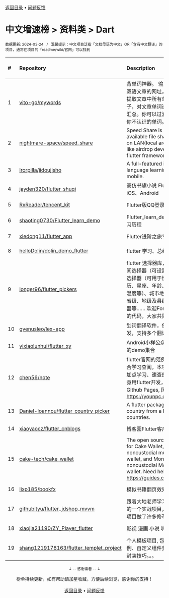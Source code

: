 <a href="https://github.com/GrowingGit/GitHub-Chinese-Top-Charts#github中文排行榜">返回目录</a> • <a href="/content/docs/feedback.md">问题反馈</a>

# 中文增速榜 > 资料类 > Dart
<sub>数据更新: 2024-03-24&nbsp;&nbsp;&nbsp;/&nbsp;&nbsp;&nbsp;温馨提示：中文项目泛指「文档母语为中文」OR「含有中文翻译」的项目，通常在项目的「readme/wiki/官网」可以找到</sub>

|#|Repository|Description|Stars|Average daily growth|Updated|
|:-|:-|:-|:-|:-|:-|
|1|[vito-go/mywords](https://github.com/vito-go/mywords)|背单词神器。 输入一个英语或双语文章的网址，本工具将自动提取文章中所有单词及其所在句子，对文章单词进行去重、统计汇总。你可以过滤筛选只显示出你不认识的单词。|83|2|2024-03-23|
|2|[nightmare-space/speed_share](https://github.com/nightmare-space/speed_share)|Speed Share is a highly available file sharing terminal on LAN(local area network) like airdrop developed by flutter framework.|837|1|2024-01-27|
|3|[lrorpilla/jidoujisho](https://github.com/lrorpilla/jidoujisho)|A full-featured immersion language learning suite for mobile.|717|1|2024-03-08|
|4|[jayden320/flutter_shuqi](https://github.com/jayden320/flutter_shuqi)|高仿书旗小说 Flutter版，支持iOS、Android|2666|1|2023-12-18|
|5|[RxReader/tencent_kit](https://github.com/RxReader/tencent_kit)|Flutter版QQ登录/分享|233|0|2024-02-23|
|6|[shaoting0730/Flutter_learn_demo](https://github.com/shaoting0730/Flutter_learn_demo)|Flutter_learn_demo  Flutter学习历程|194|0|2024-03-19|
|7|[xiedong11/flutter_app](https://github.com/xiedong11/flutter_app)|Flutter进阶之旅专栏|97|0|2024-02-02|
|8|[helloDolin/dolin_demo_flutter](https://github.com/helloDolin/dolin_demo_flutter)|flutter 学习、总结、提高|9|0|2024-03-22|
|9|[longer96/flutter_pickers](https://github.com/longer96/flutter_pickers)|flutter 选择器库，包括日期及时间选择器（可设置范围）、单项选择器（可用于性别、民族、学历、星座、年龄、身高、体重、温度等）、城市地址选择器（分省级、地级及县级）、多项选择器等…… 欢迎Fork & pr贡献您的代码，大家共同学习|270|0|2023-11-29|
|10|[gvenusleo/lex-app](https://github.com/gvenusleo/lex-app)|划词翻译软件，使用 Flutter 开发，支持多个翻译模型|13|0|2024-03-04|
|11|[yixiaolunhui/flutter_xy](https://github.com/yixiaolunhui/flutter_xy)|Android小样公众号对应Flutter的demo集合|23|0|2024-03-19|
|12|[chen56/note](https://github.com/chen56/note)|flutter官网的范例太乱了，不适合学习查阅，本项目为flutter增加点学习、速查的手段，本站本身用flutter开发，Web部署到Github Pages, 国内站 https://younpc.com/note|5|0|2024-03-23|
|13|[Daniel-Ioannou/flutter_country_picker](https://github.com/Daniel-Ioannou/flutter_country_picker)|A flutter package to select a country from a list of countries.|104|0|2024-03-20|
|14|[xiaoyaocz/flutter_cnblogs](https://github.com/xiaoyaocz/flutter_cnblogs)|博客园Flutter客户端|108|0|2023-12-07|
|15|[cake-tech/cake_wallet](https://github.com/cake-tech/cake_wallet)|The open source repository for Cake Wallet, a noncustodial multi-currency wallet, and Monero.com, a noncustodial Monero-only wallet. Need help? Check out https://guides.cakewallet.com|509|0|2024-03-23|
|16|[lixp185/bookfx](https://github.com/lixp185/bookfx)|模拟书籍翻页效果|58|0|2023-12-07|
|17|[githubityu/flutter_jdshop_mvvm](https://github.com/githubityu/flutter_jdshop_mvvm)|跟着大地老师学习的,模仿京东的一个实战项目，但是根据实际项目做了许多修改和优化|50|0|2024-01-03|
|18|[xiaojia21190/ZY_Player_flutter](https://github.com/xiaojia21190/ZY_Player_flutter)|影视 漫画 小说 听书 |65|0|2024-03-07|
|19|[shang1219178163/flutter_templet_project](https://github.com/shang1219178163/flutter_templet_project)| 个人模板项目, 包含组件使用示例、自定义组件封装、代码优化封装技巧。。。|35|0|2024-03-23|

<div align="center">
    <p><sub>↓ -- 感谢读者 -- ↓</sub></p>
    榜单持续更新，如有帮助请加星收藏，方便后续浏览，感谢你的支持！
</div>

<br/>

<div align="center"><a href="https://github.com/GrowingGit/GitHub-Chinese-Top-Charts#github中文排行榜">返回目录</a> • <a href="/content/docs/feedback.md">问题反馈</a></div>

